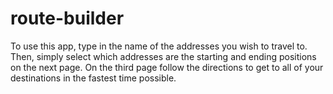 # route-builder

To use this app, type in the name of the addresses you wish to travel to. Then, simply select which addresses are the starting
and ending positions on the next page. On the third page follow the directions to get to all of your destinations in the fastest
time possible.
